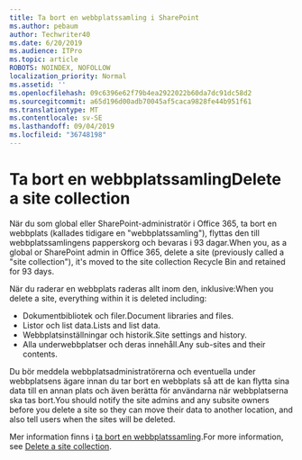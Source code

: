 ```yaml
---
title: Ta bort en webbplatssamling i SharePoint
ms.author: pebaum
author: Techwriter40
ms.date: 6/20/2019
ms.audience: ITPro
ms.topic: article
ROBOTS: NOINDEX, NOFOLLOW
localization_priority: Normal
ms.assetid: ''
ms.openlocfilehash: 09c6396e62f79b4ea2922022b60da7dc91dc58d2
ms.sourcegitcommit: a65d196d00adb70045af5caca9828fe44b951f61
ms.translationtype: MT
ms.contentlocale: sv-SE
ms.lasthandoff: 09/04/2019
ms.locfileid: "36748198"
---
```

# <a name="delete-a-site-collection"></a><span data-ttu-id="c8616-102">Ta bort en webbplatssamling</span><span class="sxs-lookup"><span data-stu-id="c8616-102">Delete a site collection</span></span>

<span data-ttu-id="c8616-103">När du som global eller SharePoint-administratör i Office 365, ta bort en webbplats (kallades tidigare en "webbplatssamling"), flyttas den till webbplatssamlingens papperskorg och bevaras i 93 dagar.</span><span class="sxs-lookup"><span data-stu-id="c8616-103">When you, as a global or SharePoint admin in Office 365, delete a site (previously called a "site collection"), it's moved to the site collection Recycle Bin and retained for 93 days.</span></span> 

<span data-ttu-id="c8616-104">När du raderar en webbplats raderas allt inom den, inklusive:</span><span class="sxs-lookup"><span data-stu-id="c8616-104">When you delete a site, everything within it is deleted including:</span></span>

- <span data-ttu-id="c8616-105">Dokumentbibliotek och filer.</span><span class="sxs-lookup"><span data-stu-id="c8616-105">Document libraries and files.</span></span>
- <span data-ttu-id="c8616-106">Listor och list data.</span><span class="sxs-lookup"><span data-stu-id="c8616-106">Lists and list data.</span></span>
- <span data-ttu-id="c8616-107">Webbplatsinställningar och historik.</span><span class="sxs-lookup"><span data-stu-id="c8616-107">Site settings and history.</span></span>
- <span data-ttu-id="c8616-108">Alla underwebbplatser och deras innehåll.</span><span class="sxs-lookup"><span data-stu-id="c8616-108">Any sub-sites and their contents.</span></span>

<span data-ttu-id="c8616-109">Du bör meddela webbplatsadministratörerna och eventuella under webbplatsens ägare innan du tar bort en webbplats så att de kan flytta sina data till en annan plats och även berätta för användarna när webbplatserna ska tas bort.</span><span class="sxs-lookup"><span data-stu-id="c8616-109">You should notify the site admins and any subsite owners before you delete a site so they can move their data to another location, and also tell users when the sites will be deleted.</span></span> 

<span data-ttu-id="c8616-110">Mer information finns i [ta bort en webbplatssamling](https://docs.microsoft.com/sharepoint/delete-site-collection).</span><span class="sxs-lookup"><span data-stu-id="c8616-110">For more information, see [Delete a site collection](https://docs.microsoft.com/sharepoint/delete-site-collection).</span></span> 